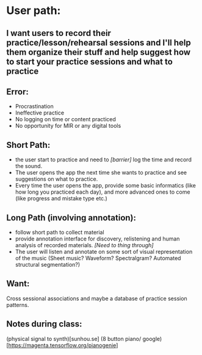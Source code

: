 # User path:

## I want users to record their practice/lesson/rehearsal sessions and I'll help them organize their stuff and help suggest how to start your practice sessions and what to practice

## Error:
- Procrastination
- Ineffective practice
- No logging on time or content practiced
- No opportunity for MIR or any digital tools

## Short Path:
- the user start to practice and need to *[barrier]* log the time and record the sound.
- The user opens the app the next time she wants to practice and see suggestions on what to practice.
- Every time the user opens the app, provide some basic informatics (like how long you practiced each day), and more advanced ones to come (like progress and mistake type etc.)

## Long Path (involving annotation):
- follow short path to collect material
- provide annotation interface for discovery, relistening and human analysis of recorded materials. *[Need to thing through]*
- The user will listen and annotate on some sort of visual representation of the music (Sheet music? Waveform? Spectralgram? Automated structural segmentation?)

## Want:
Cross sessional associations and maybe a database of practice session patterns.

## Notes during class:
(physical signal to synth)[sunhou.se]
(8 button piano/ google)[https://magenta.tensorflow.org/pianogenie]

